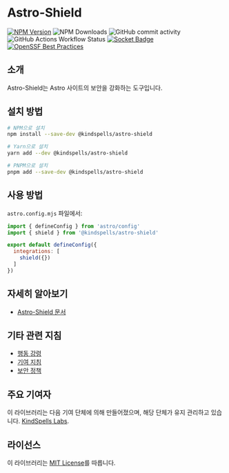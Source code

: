 <!--
SPDX-FileCopyrightText: 2024 KindSpells Labs S.L.

SPDX-License-Identifier: CC-BY-4.0
-->
# Astro-Shield

[![NPM Version](https://img.shields.io/npm/v/%40kindspells%2Fastro-shield)](https://www.npmjs.com/package/@kindspells/astro-shield)
![NPM Downloads](https://img.shields.io/npm/dw/%40kindspells%2Fastro-shield)
![GitHub commit activity](https://img.shields.io/github/commit-activity/w/kindspells/astro-shield)
![GitHub Actions Workflow Status](https://img.shields.io/github/actions/workflow/status/kindspells/astro-shield/tests.yml)
[![Socket Badge](https://socket.dev/api/badge/npm/package/@kindspells/astro-shield)](https://socket.dev/npm/package/@kindspells/astro-shield)
[![OpenSSF Best Practices](https://www.bestpractices.dev/projects/8733/badge)](https://www.bestpractices.dev/projects/8733)

## 소개

Astro-Shield는 Astro 사이트의 보안을 강화하는 도구입니다.  

## 설치 방법

```bash
# NPM으로 설치
npm install --save-dev @kindspells/astro-shield

# Yarn으로 설치
yarn add --dev @kindspells/astro-shield

# PNPM으로 설치
pnpm add --save-dev @kindspells/astro-shield
```

## 사용 방법

`astro.config.mjs` 파일에서:

```javascript
import { defineConfig } from 'astro/config'
import { shield } from '@kindspells/astro-shield'

export default defineConfig({
  integrations: [
    shield({})
  ]
})
```

## 자세히 알아보기

- [Astro-Shield 문서](https://astro-shield.kindspells.dev)

## 기타 관련 지침

- [행동 강령](https://github.com/KindSpells/astro-shield?tab=coc-ov-file)
- [기여 지침](https://github.com/KindSpells/astro-shield/blob/main/CONTRIBUTING.md)
- [보안 정책](https://github.com/KindSpells/astro-shield/security/policy)

## 주요 기여자

이 라이브러리는 다음 기여 단체에 의해 만들어졌으며, 해당 단체가 유지 관리하고 있습니다.
[KindSpells Labs](https://kindspells.dev/?utm_source=github&utm_medium=astro_sri_scp&utm_campaign=floss).

## 라이선스

이 라이브러리는 [MIT License](https://github.com/KindSpells/astro-shield?tab=MIT-1-ov-file)를 따릅니다.
